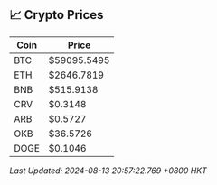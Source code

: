 ## 📈 Crypto Prices

| Coin | Price |
| ---- | ----- |
| BTC | $59095.5495 |
| ETH | $2646.7819 |
| BNB | $515.9138 |
| CRV | $0.3148 |
| ARB | $0.5727 |
| OKB | $36.5726 |
| DOGE | $0.1046 |

_Last Updated: 2024-08-13 20:57:22.769 +0800 HKT_